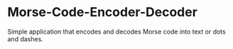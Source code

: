 # Morse-Code-Encoder-Decoder
Simple application that encodes and decodes Morse code into text or dots and dashes.
